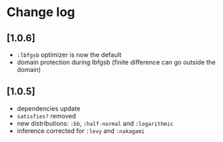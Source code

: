 # Change log

## [1.0.6]

* `:lbfgsb` optimizer is now the default
* domain protection during lbfgsb (finite difference can go outside the domain)

## [1.0.5]

* dependencies update
* `satisfies?` removed
* new distributions: `:bb`, `:half-normal` and `:logarithmic`
* inference corrected for `:levy` and `:nakagami`
